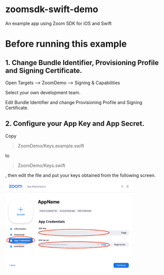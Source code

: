 # zoomsdk-swift-demo

An example app using Zoom SDK for iOS and Swift

# Before running this example

## 1. Change Bundle Identifier, Provisioning Profile and Signing Certificate.

Open Targets --> ZoomDemo --> Signing & Capabilities

Select your own development team.

Edit Bundle Identifier and change Provisioning Profile and Signing Certificate.

## 2. Configure your App Key and App Secret.

Copy

> ZoomDemo/Keys.example.swift

to

> ZoomDemo/Keys.swift

, then edit the file and put your keys obtained from the following screen.

<img src="https://github.com/ishidait/zoomsdk-swift-demo/blob/master/Screenshot_ZoomSDK.png?raw=true" alt="Screenshot_ZoomSDK.png" width="400" />
